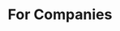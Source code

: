 ---
title: "For Companies"
inpage_title: "Companies"
menu: "main"
weight: 10
type: "company"
draft: false
---